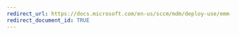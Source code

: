 ```yaml
---
redirect_url: https://docs.microsoft.com/en-us/sccm/mdm/deploy-use/emm-enable-lookout-connection-in-intune
redirect_document_id: TRUE
---
```

